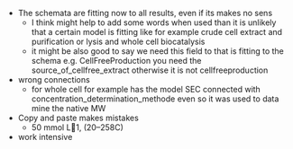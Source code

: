 - The schemata are fitting now to all results, even if its makes no sens
    - I think might help to add some words when used than it is unlikely that a certain model is fitting like for example crude cell extract and purification or lysis and whole cell biocatalysis
    - it might be also good to say we need this field to that is fitting to the schema e.g. CellFreeProduction you need the source_of_cellfree_extract otherwise it is not cellfreeproduction
-  wrong connections
    - for whole cell for example has the model SEC connected with concentration_determination_methode even so it was used to data mine the native MW 
- Copy and paste makes mistakes 
    -  50 mmol L1, (20–258C)
- work intensive 

